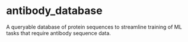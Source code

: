 # antibody_database
A queryable database of protein sequences to streamline training of ML tasks that require antibody sequence data.
